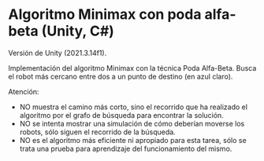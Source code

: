 # Algoritmo Minimax con poda alfa-beta (Unity, C#)
Versión de Unity (2021.3.14f1).


Implementación del algoritmo Minimax con la técnica Poda Alfa-Beta. Busca el robot más cercano entre dos a un punto de destino (en azul claro).

Atención:
- NO muestra el camino más corto, sino el recorrido que ha realizado el algoritmo por el grafo de búsqueda para encontrar la solución.
- NO se intenta mostrar una simulación de cómo deberían moverse los robots, sólo siguen el recorrido de la búsqueda.
- NO es el algoritmo más eficiente ni apropiado para esta tarea, sólo se trata una prueba para aprendizaje del funcionamiento del mismo.




